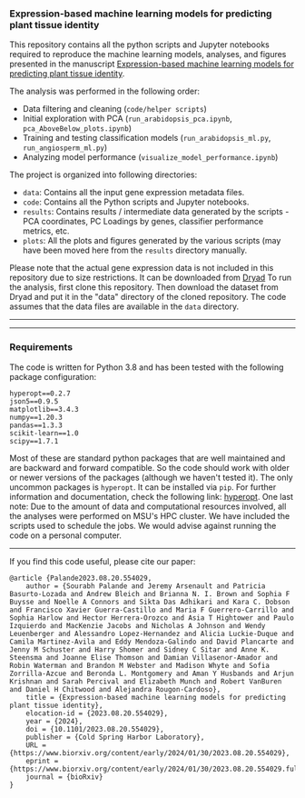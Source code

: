 ### Expression-based machine learning models for predicting plant tissue identity

This repository contains all the python scripts and Jupyter notebooks required to reproduce the machine learning models, analyses, and figures presented in the manuscript [Expression-based machine learning models for predicting plant tissue identity](https://www.biorxiv.org/content/10.1101/2023.08.20.554029v2).

The analysis was performed in the following order:

- Data filtering and cleaning (`code/helper scripts`)
- Initial exploration with PCA (`run_arabidopsis_pca.ipynb`, `pca_AboveBelow_plots.ipynb`)
- Training and testing classification models (`run_arabidopsis_ml.py`, `run_angiosperm_ml.py`)
- Analyzing model performance (`visualize_model_performance.ipynb`)

The project is organized into following directories:

- `data`: Contains all the input gene expression metadata files.
- `code`: Contains all the Python scripts and Jupyter notebooks.
- `results`: Contains results / intermediate data generated by the scripts - PCA coordinates, PC Loadings by genes, classifier performance metrics, etc.
- `plots`: All the plots and figures generated by the various scripts (may have been moved here from the `results` directory manually.

Please note that the actual gene expression data is not included in this repository due to size restrictions. It can be downloaded from [Dryad](10.5061/dryad.4b8gthtn7) To run the analysis, first clone this repository. Then download the dataset from Dryad and put it in the "data" directory of the cloned repository. The code assumes that the data files are available in the `data` directory.

---


---

### Requirements
The code is written for Python 3.8 and has been tested with the following package configuration:

```
hyperopt==0.2.7
json5==0.9.5
matplotlib==3.4.3
numpy==1.20.3
pandas==1.3.3
scikit-learn==1.0
scipy==1.7.1
```

Most of these are standard python packages that are well maintained and are backward and forward compatible. So the code should work with older or newer versions of the packages (although we haven't tested it). The only uncommon packages is `hyperopt`. It can be installed via `pip`. For further information and documentation, check the following link: [hyperopt](http://hyperopt.github.io/hyperopt/). One last note: Due to the amount of data and computational resources involved, all the analyses were performed on MSU's HPC cluster. We have included the scripts used to schedule the jobs. We would advise against running the code on a personal computer.

---

If you find this code useful, please cite our paper:

```
@article {Palande2023.08.20.554029,
	author = {Sourabh Palande and Jeremy Arsenault and Patricia Basurto-Lozada and Andrew Bleich and Brianna N. I. Brown and Sophia F Buysse and Noelle A Connors and Sikta Das Adhikari and Kara C. Dobson and Francisco Xavier Guerra-Castillo and Maria F Guerrero-Carrillo and Sophia Harlow and Hector Herrera-Orozco and Asia T Hightower and Paulo Izquierdo and MacKenzie Jacobs and Nicholas A Johnson and Wendy Leuenberger and Alessandro Lopez-Hernandez and Alicia Luckie-Duque and Camila Martinez-Avila and Eddy Mendoza-Galindo and David Plancarte and Jenny M Schuster and Harry Shomer and Sidney C Sitar and Anne K. Steensma and Joanne Elise Thomson and Damian Villasenor-Amador and Robin Waterman and Brandon M Webster and Madison Whyte and Sofia Zorrilla-Azcue and Beronda L. Montgomery and Aman Y Husbands and Arjun Krishnan and Sarah Percival and Elizabeth Munch and Robert VanBuren and Daniel H Chitwood and Alejandra Rougon-Cardoso},
	title = {Expression-based machine learning models for predicting plant tissue identity},
	elocation-id = {2023.08.20.554029},
	year = {2024},
	doi = {10.1101/2023.08.20.554029},
	publisher = {Cold Spring Harbor Laboratory},
	URL = {https://www.biorxiv.org/content/early/2024/01/30/2023.08.20.554029},
	eprint = {https://www.biorxiv.org/content/early/2024/01/30/2023.08.20.554029.full.pdf},
	journal = {bioRxiv}
}
```
